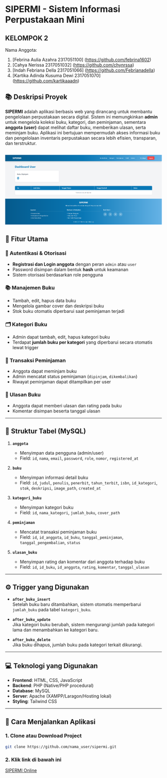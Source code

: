 # SIPERMI - Sistem Informasi Perpustakaan Mini
## KELOMPOK 2
Nama Anggota:
1. [Febrina Aulia Azahra 2317051100] (https://github.com/febrina1602)
2. [Cahya Nerissa 2317051032] (https://github.com/chynrssa)
3. [Indah Febriana Della 2317051066] (https://github.com/Febrianadella)
4. [Kartika Adinda Kusuma Dewi 2317051070] (https://github.com/kartikaaadn)
   
## 📚 Deskripsi Proyek
**SIPERMI** adalah aplikasi berbasis web yang dirancang untuk membantu pengelolaan perpustakaan secara digital. Sistem ini memungkinkan **admin** untuk mengelola koleksi buku, kategori, dan peminjaman, sementara **anggota (user)** dapat melihat daftar buku, memberikan ulasan, serta meminjam buku. Aplikasi ini bertujuan mempermudah akses informasi buku dan pengelolaan inventaris perpustakaan secara lebih efisien, transparan, dan terstruktur.

![Beranda](/assets/images/readme/dashboard.png)
---

## 🎯 Fitur Utama

### 🔐 Autentikasi & Otorisasi
- **Registrasi dan Login anggota** dengan peran `admin` atau `user`
- Password disimpan dalam bentuk **hash** untuk keamanan
- Sistem otorisasi berdasarkan role pengguna

### 📚 Manajemen Buku
- Tambah, edit, hapus data buku
- Mengelola gambar cover dan deskripsi buku
- Stok buku otomatis diperbarui saat peminjaman terjadi

### 🗂️ Kategori Buku
- Admin dapat tambah, edit, hapus kategori buku
- Terdapat **jumlah buku per kategori** yang diperbarui secara otomatis lewat trigger

### 🔄 Transaksi Peminjaman
- Anggota dapat meminjam buku
- Admin mencatat status peminjaman (`dipinjam`, `dikembalikan`)
- Riwayat peminjaman dapat ditampilkan per user

### 🌟 Ulasan Buku
- Anggota dapat memberi ulasan dan rating pada buku
- Komentar disimpan beserta tanggal ulasan


---

## 🧩 Struktur Tabel (MySQL)

1. **`anggota`**
   - Menyimpan data pengguna (admin/user)
   - Field: `id`, `nama`, `email`, `password`, `role`, `nomor`, `registered_at`

2. **`buku`**
   - Menyimpan informasi detail buku
   - Field: `id`, `judul`, `penulis`, `penerbit`, `tahun_terbit`, `isbn`, `id_kategori`, `stok`, `deskripsi`, `image_path`, `created_at`

3. **`kategori_buku`**
   - Menyimpan kategori buku
   - Field: `id`, `nama_kategori`, `jumlah_buku`, `cover_path`

4. **`peminjaman`**
   - Mencatat transaksi peminjaman buku
   - Field: `id`, `id_anggota`, `id_buku`, `tanggal_peminjaman`, `tanggal_pengembalian`, `status`

5. **`ulasan_buku`**
   - Menyimpan rating dan komentar dari anggota terhadap buku
   - Field: `id`, `id_buku`, `id_anggota`, `rating`, `komentar`, `tanggal_ulasan`

---

## ⚙️ Trigger yang Digunakan

- **`after_buku_insert`**  
  Setelah buku baru ditambahkan, sistem otomatis memperbarui `jumlah_buku` pada tabel `kategori_buku`.

- **`after_buku_update`**  
  Jika kategori buku berubah, sistem mengurangi jumlah pada kategori lama dan menambahkan ke kategori baru.

- **`after_buku_delete`**  
  Jika buku dihapus, jumlah buku pada kategori terkait dikurangi.

---

## 💻 Teknologi yang Digunakan

- **Frontend**: HTML, CSS, JavaScript
- **Backend**: PHP (Native/PHP procedural)
- **Database**: MySQL
- **Server**: Apache (XAMPP/Laragon/Hosting lokal)
- **Styling**: Tailwind CSS 

---

## 🚀 Cara Menjalankan Aplikasi

### 1. Clone atau Download Project
```bash
git clone https://github.com/nama_user/sipermi.git
```
### 2. Klik link di bawah ini
[SIPERMI Online](https://sipermi.free.nf)

